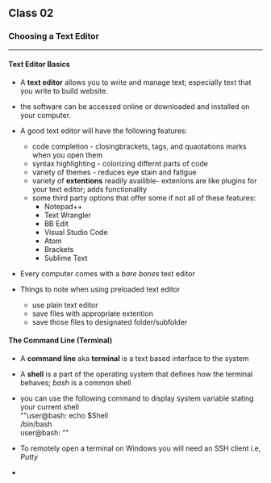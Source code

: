 ## Class 02
### Choosing a Text Editor
____
#### Text Editor Basics
- A __text editor__ allows you to write and manage text; especially text that you write to build website.  

- the software can be accessed online or downloaded and installed on your computer.  

- A good text editor will have the following features:  
    - code completion - closingbrackets, tags, and quaotations marks when you open them
    - syntax highlighting -  colorizing differnt parts of code
    - variety of themes - reduces eye stain and fatigue  
    - variety of __extentions__ readily availible- extenions are like plugins for your text editor; adds functionality
    - some third party options that offer some if not all of these features:
        - Notepad++
        - Text Wrangler
        - BB Edit
        - Visual Studio Code
        - Atom
        - Brackets
        - Sublime Text
- Every computer  comes with a _bare bones_ text editor
- Things to note when using preloaded text editor  
    - use plain text editor
    - save files with appropriate extention  
    - save those files to designated folder/subfolder  
#### The Command Line (Terminal)
- A **command line** aka **terminal** is a text based interface to the system
- A __shell__ is a part of the operating system that defines how the terminal behaves; *bash* is a common shell
- you can use the following command to display system variable stating your current shell  
""user@bash: echo $Shell  
/bin/bash  
user@bash: ""

- To remotely open a terminal on Windows  you will need an SSH client i.e, *Putty*
- 


